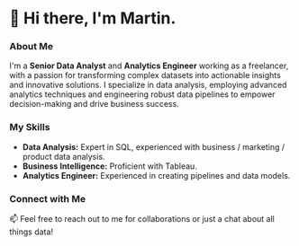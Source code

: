 # 👋 Hi there, I'm Martin.

### About Me
I'm a **Senior Data Analyst** and **Analytics Engineer** working as a freelancer, with a passion for transforming complex datasets into actionable insights and innovative solutions. I specialize in data analysis, employing advanced analytics techniques and engineering robust data pipelines to empower decision-making and drive business success.

### My Skills
- **Data Analysis:** Expert in SQL, experienced with business / marketing / product data analysis.
- **Business Intelligence:** Proficient with Tableau.
- **Analytics Engineer:** Experienced in creating pipelines and data models.

### Connect with Me
📫 Feel free to reach out to me for collaborations or just a chat about all things data!


